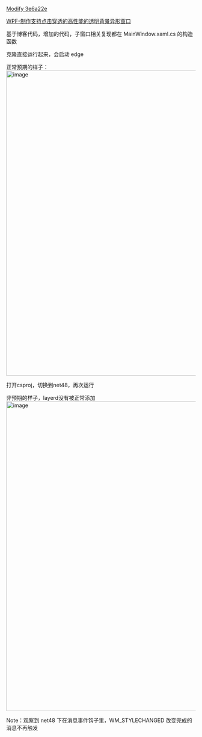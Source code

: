 [Modify 3e6a22e](https://github.com/luojunyuan/TransparentWindowChromeWithChildWindow/commit/3e6a22ec1757c216711510129b1fc6c8a3e8fc96)

[WPF-制作支持点击穿透的高性能的透明背景异形窗口](https://blog.lindexi.com/post/WPF-制作支持点击穿透的高性能的透明背景异形窗口.html)

基于博客代码，增加的代码，子窗口相关复现都在 MainWindow.xaml.cs 的构造函数

克隆直接运行起来，会启动 edge

正常预期的样子：
<img width="801" height="811" alt="image" src="https://github.com/user-attachments/assets/04d4a9a7-8a41-451a-bc8a-c46a7056f45c" />

打开csproj，切换到net48，再次运行

非预期的样子，layerd没有被正常添加
<img width="789" height="823" alt="image" src="https://github.com/user-attachments/assets/6474f199-3402-466c-93e0-c5073fec6d2d" />

Note：观察到 net48 下在消息事件钩子里，WM_STYLECHANGED 改变完成的消息不再触发
